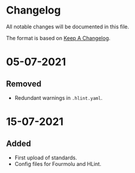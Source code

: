 # Changelog

All notable changes will be documented in this file.

The format is based on [Keep A Changelog](https://keepachangelog.com/en/1.0.0).

# 05-07-2021

## Removed

* Redundant warnings in `.hlint.yaml`.

# 15-07-2021

## Added

* First upload of standards.
* Config files for Fourmolu and HLint.

